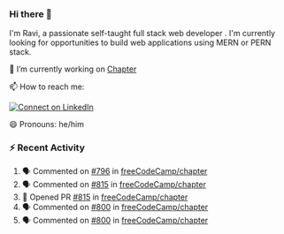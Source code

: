 ### Hi there 👋

I'm Ravi, a passionate self-taught full stack web developer . I'm currently looking for opportunities to build web applications using MERN or PERN stack.

🔭 I’m currently working on [Chapter](https://github.com/freeCodeCamp/chapter)

📫 How to reach me: 

  [![Connect on LinkedIn](https://img.shields.io/badge/--linkedin?label=LinkedIn&logo=LinkedIn&style=social)](https://www.linkedin.com/in/ravi-chandra-3345144b)

😄 Pronouns: he/him

### :zap: Recent Activity

<!--START_SECTION:activity-->
1. 🗣 Commented on [#796](https://github.com/freeCodeCamp/chapter/issues/796) in [freeCodeCamp/chapter](https://github.com/freeCodeCamp/chapter)
2. 🗣 Commented on [#815](https://github.com/freeCodeCamp/chapter/issues/815) in [freeCodeCamp/chapter](https://github.com/freeCodeCamp/chapter)
3. 💪 Opened PR [#815](https://github.com/freeCodeCamp/chapter/pull/815) in [freeCodeCamp/chapter](https://github.com/freeCodeCamp/chapter)
4. 🗣 Commented on [#800](https://github.com/freeCodeCamp/chapter/issues/800) in [freeCodeCamp/chapter](https://github.com/freeCodeCamp/chapter)
5. 🗣 Commented on [#800](https://github.com/freeCodeCamp/chapter/issues/800) in [freeCodeCamp/chapter](https://github.com/freeCodeCamp/chapter)
<!--END_SECTION:activity-->
